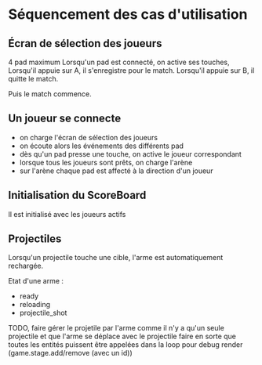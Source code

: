# Séquencement des cas d'utilisation


## Écran de sélection des joueurs

4 pad maximum
Lorsqu'un pad est connecté, on active ses touches,
Lorsqu'il appuie sur A, il s'enregistre pour le match.
Lorsqu'il appuie sur B, il quitte le match.

Puis le match commence.



## Un joueur se connecte


- on charge l'écran de sélection des joueurs
- on écoute alors les événements des différents pad
- dès qu'un pad presse une touche, on active le joueur correspondant
- lorsque tous les joueurs sont prêts, on charge l'arène
- sur l'arène chaque pad est affecté à la direction d'un joueur


## Initialisation du ScoreBoard

Il est initialisé avec les joueurs actifs



## Projectiles


Lorsqu'un projectile touche une cible, l'arme est automatiquement rechargée.

Etat d'une arme :

- ready
- reloading
- projectile_shot



TODO, faire gérer le projetile par l'arme comme il n'y a qu'un seule projectile et que l'arme se déplace avec le projectile
faire en sorte que toutes les entités puissent être appelées dans la loop pour debug render (game.stage.add/remove (avec un id))
